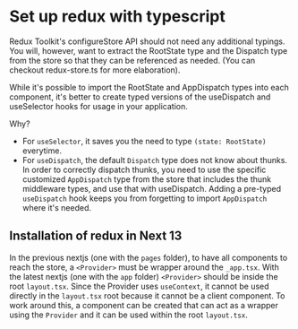 # Set up redux with typescript

Redux Toolkit's configureStore API should not need any additional typings. You will, however, want to extract the RootState type and the Dispatch type from the store so that they can be referenced as needed. (You can checkout redux-store.ts for more elaboration).

While it's possible to import the RootState and AppDispatch types into each component, it's better to create typed versions of the useDispatch and useSelector hooks for usage in your application.

Why?
- For `useSelector`, it saves you the need to type `(state: RootState)` everytime. 
- For `useDispatch`, the default `Dispatch` type does not know about thunks. In order to correctly dispatch thunks, you need to use the specific customized `AppDispatch` type from the store that includes the thunk middleware types, and use that with useDispatch. Adding a pre-typed `useDispatch` hook keeps you from forgetting to import `AppDispatch` where it's needed.


## Installation of redux in Next 13

In the previous nextjs (one with the `pages` folder), to have all components to reach the store, a `<Provider>` must be wrapper around the `_app.tsx`. With the latest nextjs (one with the `app` folder) `<Provider>` should be inside the root `layout.tsx`. Since the Provider uses `useContext`, it cannot be used directly in the `layout.tsx` root because it cannot be a client component. To work around this, a component can be created that can act as a wrapper using the `Provider` and it can be used within the root `layout.tsx`. 